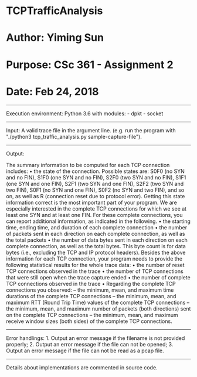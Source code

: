# TCPTrafficAnalysis
# Author:  Yiming Sun
# Purpose:  CSc 361 - Assignment 2
# Date:  Feb 24, 2018

--------------------------------------------------------------------------

Execution environment:
	Python 3.6 with modules:
		- dpkt
		- socket

--------------------------------------------------------------------------

Input:
	A valid trace file in the argument line. (e.g. run the program with "./python3 tcp_traffic_analysis.py sample-capture-file").

--------------------------------------------------------------------------

Output:

The summary information to be computed for each TCP connection includes:
• the state of the connection. Possible states are: S0F0 (no SYN and no FIN), S1F0 (one SYN and no FIN), S2F0 (two SYN and no FIN), S1F1 (one SYN and one FIN), S2F1 (two SYN and one FIN), S2F2 (two SYN and two FIN), S0F1 (no SYN and one FIN), S0F2 (no SYN and two FIN), and so on, as well as R (connection reset due to protocol error). Getting this state information correct is the most important part of your program. We are especially interested in the complete TCP connections for which we see at least one SYN and at least one FIN.
For these complete connections, you can report additional information, as indicated in the following.
• the starting time, ending time, and duration of each complete connection
• the number of packets sent in each direction on each complete connection, as well as the total packets
• the number of data bytes sent in each direction on each complete connection, as well as the total bytes. This byte count is for data bytes (i.e., excluding the TCP and IP protocol headers).
Besides the above information for each TCP connection, your program needs to provide the following statistical results for the whole trace data:
• the number of reset TCP connections observed in the trace
• the number of TCP connections that were still open when the trace capture ended
• the number of complete TCP connections observed in the trace
• Regarding the complete TCP connections you observed:
	– the minimum, mean, and maximum time durations of the complete TCP connections
	– the minimum, mean, and maximum RTT (Round Trip Time) values of the complete TCP connections
	– the minimum, mean, and maximum number of packets (both directions) sent on the complete TCP connections
	– the minimum, mean, and maximum receive window sizes (both sides) of the complete TCP connections.

--------------------------------------------------------------------------

Error handlings:
	1. Output an error message if the filename is not provided properly;
	2. Output an error message if the file can not be opened;
	3. Output an error message if the file can not be read as a pcap file.

--------------------------------------------------------------------------

Details about implementations are commented in source code.
